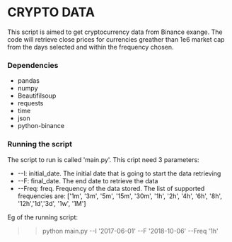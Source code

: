 # CRYPTO DATA

This script is aimed to get cryptocurrency data from Binance exange. The code will retrieve close prices for currencies greather than 1e6 market cap from the days selected and within the frequency chosen. 

### Dependencies
* pandas
* numpy
* Beautifilsoup
* requests
* time
* json
* python-binance


### Running the script
The script to run is called 'main.py'. This cript need 3 parameters:
* --I: initial_date. The initial date that is going to start the data retrieving
* --F: final_date. The end date to retrieve the data
* --Freq: freq. Frequency of the data stored. The list of supported frequencies are: ['1m', '3m', '5m', '15m', '30m', '1h', '2h', '4h', '6h', '8h', '12h','1d','3d', '1w', '1M']

Eg of the running script:
 >> python main.py --I '2017-06-01' --F '2018-10-06' --Freq '1h'
